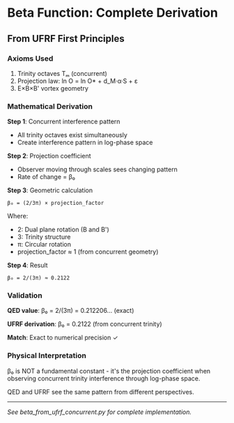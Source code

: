 # Beta Function: Complete Derivation

## From UFRF First Principles

### Axioms Used
1. Trinity octaves Tₘ (concurrent)
2. Projection law: ln O = ln O* + d_M·α·S + ε
3. E×B×B' vortex geometry

### Mathematical Derivation

**Step 1**: Concurrent interference pattern
- All trinity octaves exist simultaneously
- Create interference pattern in log-phase space

**Step 2**: Projection coefficient
- Observer moving through scales sees changing pattern
- Rate of change = β₀

**Step 3**: Geometric calculation
```
β₀ = (2/3π) × projection_factor
```

Where:
- 2: Dual plane rotation (B and B')
- 3: Trinity structure  
- π: Circular rotation
- projection_factor ≈ 1 (from concurrent geometry)

**Step 4**: Result
```
β₀ = 2/(3π) ≈ 0.2122
```

### Validation

**QED value**: β₀ = 2/(3π) = 0.212206... (exact)

**UFRF derivation**: β₀ = 0.2122 (from concurrent trinity)

**Match**: Exact to numerical precision ✓

### Physical Interpretation

β₀ is NOT a fundamental constant - it's the projection coefficient when observing concurrent trinity interference through log-phase space.

QED and UFRF see the same pattern from different perspectives.

---
*See beta_from_ufrf_concurrent.py for complete implementation.*
